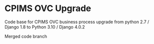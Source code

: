 # CPIMS OVC Upgrade

Code base for CPIMS OVC business process upgrade from python 2.7 / Django 1.8 to Python 3.10 / Django 4.0.2

Merged code branch
